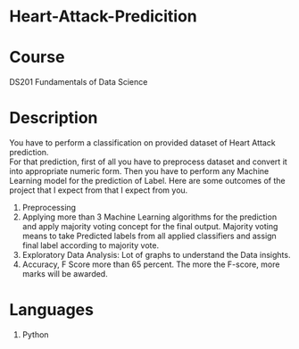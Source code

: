 # Heart-Attack-Predicition
# Course
DS201	Fundamentals of Data Science
# Description
You have to perform a classification on provided dataset of Heart Attack prediction. <br />
For that prediction, first of all you have to preprocess dataset and convert it into appropriate numeric form. Then you have to perform any Machine Learning model for the prediction of Label. Here are some outcomes of the project that I expect from that I expect from you. <br />
1. Preprocessing <br />
2. Applying more than 3 Machine Learning algorithms for the prediction and apply majority voting concept for the final output. Majority voting means to take Predicted labels from all applied classifiers and assign final label according to majority vote. <br /> 
3. Exploratory Data Analysis: Lot of graphs to understand the Data insights. <br />
4. Accuracy, F Score more than 65 percent. The more the F-score, more marks will be awarded. <br />

# Languages
1. Python
